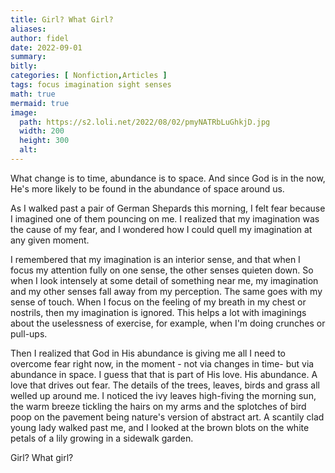 ```yaml
---
title: Girl? What Girl?
aliases:
author: fidel
date: 2022-09-01
summary: 
bitly: 
categories: [ Nonfiction,Articles ]
tags: focus imagination sight senses
math: true
mermaid: true
image:
  path: https://s2.loli.net/2022/08/02/pmyNATRbLuGhkjD.jpg
  width: 200 
  height: 300 
  alt:
---
```


<!---Thursday 01 September 2022--->

What change is to time, abundance is to space. And since God is in the now, He's more likely to be found in the abundance of space around us.

As I walked past a pair of German Shepards this morning, I felt fear because I imagined one of them pouncing on me. I realized that my imagination was the cause of my fear, and I wondered how I could quell my imagination at any given moment.

I remembered that my imagination is an interior sense, and that when I focus my attention fully on one sense, the other senses quieten down. So when I look intensely at some detail of something near me, my imagination and my other senses fall away from my perception. The same goes with my sense of touch. When I focus on the feeling of my breath in my chest or nostrils, then my imagination is ignored. This helps a lot with imaginings about the uselessness of exercise, for example, when I'm doing crunches or pull-ups.

Then I realized that God in His abundance is giving me all I need to overcome fear right now, in the moment - not via changes in time- but via abundance in space.  I guess that that is part of His love. His abundance. A love that drives out fear. The details of the trees, leaves, birds and grass all welled up around me. I noticed the ivy leaves high-fiving the morning sun, the warm breeze tickling the hairs on my arms and the splotches of bird poop on the pavement being nature's version of abstract art. A scantily clad young lady walked past me, and I looked at the brown blots on the white petals of a lily growing in a sidewalk garden. 

Girl?
What girl?